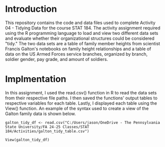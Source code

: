 # Introduction
This repository contains the code and data files used to complete Activity 04 - Tidying Data for the course STAT 184. The activity assignment required using the R programming language to load and view two different data sets and evaluate whether their organizational structures could be considered "tidy." The two data sets are a table of family member heights from scientist Francis Galton's notebooks on family height relationships and a table of data on the US Armed Forces service branches, organized by branch, soldier gender, pay grade, and amount of soldiers.

# Implmentation
In this assignment, I used the read.csv() function in R to read the data sets from their respective file paths. I then saved the functions' output tables to respective variables for each table. Lastly, I displayed each table using the View() function. An example of the syntax used to create a view of the Galton family data is shown below.
```
galton_tidy_df <- read.csv("C:/Users/jason/OneDrive - The Pennsylvania State University/FA 24-25 Classes/STAT 184/Activities/galton_tidy_table.csv")

View(galton_tidy_df)
```

